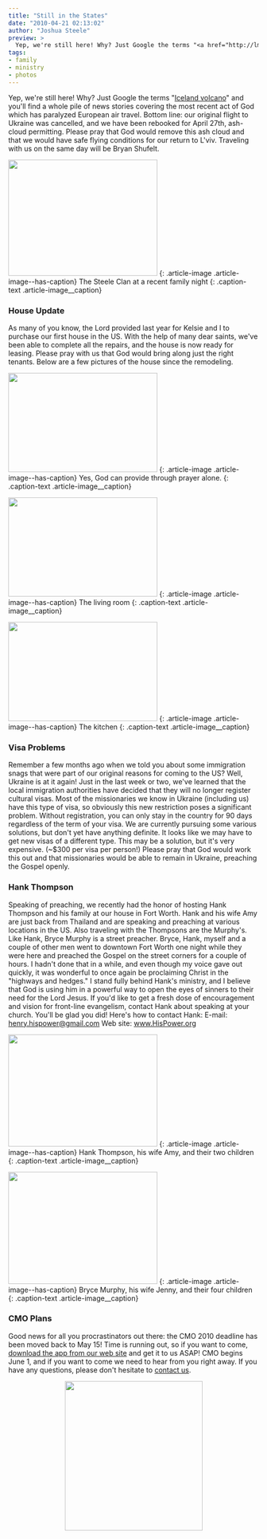 ```yaml
---
title: "Still in the States"
date: "2010-04-21 02:13:02"
author: "Joshua Steele"
preview: >
  Yep, we're still here! Why? Just Google the terms "<a href="http://lmgtfy.com/?q=iceland+volcano" target="_blank">Iceland volcano</a>" and you'll find a whole pile of news stories covering the most recent act of God which has paralyzed European air travel. Bottom line: our original flight to Ukraine was cancelled, and we have been rebooked for April 27th, ash-cloud permitting. Please pray that God would remove this ash cloud and that we would have safe flying conditions for our return to L'viv. Traveling with us on the same day will be Bryan Shufelt.
tags:
- family
- ministry
- photos
---
```


Yep, we're still here! Why? Just Google the terms "<a href="http://lmgtfy.com/?q=iceland+volcano" target="_blank">Iceland volcano</a>" and you'll find a whole pile of news stories covering the most recent act of God which has paralyzed European air travel. Bottom line: our original flight to Ukraine was cancelled, and we have been rebooked for April 27th, ash-cloud permitting. Please pray that God would remove this ash cloud and that we would have safe flying conditions for our return to L'viv. Traveling with us on the same day will be Bryan Shufelt.

<a href="//d21yo20tm8bmc2.cloudfront.net/2010/04/DSC_8837.jpg"><img class="size-medium wp-image-973" title="DSC_8837" src="//d21yo20tm8bmc2.cloudfront.net/2010/04/DSC_8837-300x233.jpg" alt="" width="300" height="233" /></a>
{: .article-image .article-image--has-caption}
The Steele Clan at a recent family night
{: .caption-text .article-image__caption}

### House Update

As many of you know, the Lord provided last year for Kelsie and I to purchase our first house in the US. With the help of many dear saints, we've been able to complete all the repairs, and the house is now ready for leasing. Please pray with us that God would bring along just the right tenants. Below are a few pictures of the house since the remodeling.

<a href="//d21yo20tm8bmc2.cloudfront.net/2010/04/DSC_8856.jpg"><img class="size-medium wp-image-974" title="DSC_8856" src="//d21yo20tm8bmc2.cloudfront.net/2010/04/DSC_8856-300x199.jpg" alt="" width="300" height="199" /></a>
{: .article-image .article-image--has-caption}
Yes, God can provide through prayer alone.
{: .caption-text .article-image__caption}

<a href="//d21yo20tm8bmc2.cloudfront.net/2010/04/DSC_8858.jpg"><img class="size-medium wp-image-975" title="DSC_8858" src="//d21yo20tm8bmc2.cloudfront.net/2010/04/DSC_8858-300x199.jpg" alt="" width="300" height="199" /></a>
{: .article-image .article-image--has-caption}
The living room
{: .caption-text .article-image__caption}

<a href="//d21yo20tm8bmc2.cloudfront.net/2010/04/DSC_8863.jpg"><img class="size-medium wp-image-976" title="DSC_8863" src="//d21yo20tm8bmc2.cloudfront.net/2010/04/DSC_8863-300x199.jpg" alt="" width="300" height="199" /></a>
{: .article-image .article-image--has-caption}
The kitchen
{: .caption-text .article-image__caption}

### Visa Problems

Remember a few months ago when we told you about some immigration snags that were part of our original reasons for coming to the US? Well, Ukraine is at it again! Just in the last week or two, we've learned that the local immigration authorities have decided that they will no longer register cultural visas. Most of the missionaries we know in Ukraine (including us) have this type of visa, so obviously this new restriction poses a significant problem. Without registration, you can only stay in the country for 90 days regardless of the term of your visa. We are currently pursuing some various solutions, but don't yet have anything definite. It looks like we may have to get new visas of a different type. This may be a solution, but it's very expensive. (~$300 per visa per person!) Please pray that God would work this out and that missionaries would be able to remain in Ukraine, preaching the Gospel openly.

### Hank Thompson

Speaking of preaching, we recently had the honor of hosting Hank Thompson and his family at our house in Fort Worth. Hank and his wife Amy are just back from Thailand and are speaking and preaching at various locations in the US. Also traveling with the Thompsons are the Murphy's. Like Hank, Bryce Murphy is a street preacher. Bryce, Hank, myself and a couple of other men went to downtown Fort Worth one night while they were here and preached the Gospel on the street corners for a couple of hours. I hadn't done that in a while, and even though my voice gave out quickly, it was wonderful to once again be proclaiming Christ in the "highways and hedges." I stand fully behind Hank's ministry, and I believe that God is using him in a powerful way to open the eyes of sinners to their need for the Lord Jesus. If you'd like to get a fresh dose of encouragement and vision for front-line evangelism, contact Hank about speaking at your church. You'll be glad you did! Here's how to contact Hank:
E-mail: <a href="mailto:henry.hispower@gmail.com">henry.hispower@gmail.com</a>
Web site: <a href="http://www.HisPower.org" target="_blank">www.HisPower.org</a>

<a href="//d21yo20tm8bmc2.cloudfront.net/2010/04/DSC_8799.jpg"><img class="size-medium wp-image-979" title="DSC_8799" src="//d21yo20tm8bmc2.cloudfront.net/2010/04/DSC_8799-300x225.jpg" alt="" width="300" height="225" /></a>
{: .article-image .article-image--has-caption}
Hank Thompson, his wife Amy, and their two children
{: .caption-text .article-image__caption}

<a href="//d21yo20tm8bmc2.cloudfront.net/2010/04/DSC_8790.jpg"><img class="size-medium wp-image-980" title="DSC_8790" src="//d21yo20tm8bmc2.cloudfront.net/2010/04/DSC_8790-300x225.jpg" alt="" width="300" height="225" /></a>
{: .article-image .article-image--has-caption}
Bryce Murphy, his wife Jenny, and their four children
{: .caption-text .article-image__caption}

### CMO Plans

Good news for all you procrastinators out there: the CMO 2010 deadline has been moved back to May 15! Time is running out, so if you want to come, <a href="http://www.euroteamoutreach.org/index.php?p=cmo" target="_blank">download the app from our web site</a> and get it to us ASAP! CMO begins June 1, and if you want to come we need to hear from you right away. If you have any questions, please don't hesitate to <a href="http://www.euroteamoutreach.org/index.php?p=contact">contact us</a>.

<p style="text-align: center;"><a href="http://www.euroteamoutreach.org/index.php?p=cmo"><img class="aligncenter size-medium wp-image-977" title="cmo_2010_logo" src="//d21yo20tm8bmc2.cloudfront.net/2010/04/cmo_2010_logo-277x300.jpg" alt="" width="277" height="300" /></a></p>

